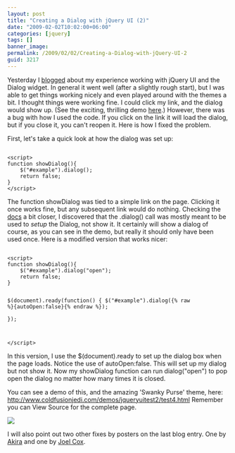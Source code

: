 ```yaml
---
layout: post
title: "Creating a Dialog with jQuery UI (2)"
date: "2009-02-02T10:02:00+06:00"
categories: [jquery]
tags: []
banner_image: 
permalink: /2009/02/02/Creating-a-Dialog-with-jQuery-UI-2
guid: 3217
---
```


Yesterday I <a href="http://www.raymondcamden.com/index.cfm/2009/2/1/Creating-a-Dialog-with-jQuery-UI">blogged</a> about my experience working with jQuery UI and the Dialog widget. In general it went well (after a slightly rough start), but I was able to get things working nicely and even played around with the themes a bit. I thought things were working fine. I could click my link, and the dialog would show up. (See the exciting, thrilling demo <a href="http://www.coldfusionjedi.com/demos/jqueryuitest2/test3.html">here</a>.) However, there was a bug with how I used the code. If you click on the link it will load the dialog, but if you close it, you can't reopen it. Here is how I fixed the problem.
<!--more-->
First, let's take a quick look at how the dialog was set up:

<code>
&lt;script&gt;
function showDialog(){
	$("#example").dialog();
	return false;
}
&lt;/script&gt;
</code>

The function showDialog was tied to a simple link on the page. Clicking it once works fine, but any subsequent link would do nothing. Checking the <a href="http://docs.jquery.com/UI/Dialog">docs</a> a bit closer, I discovered that the .dialog() call was mostly meant to be used to <i>setup</i> the Dialog, not show it. It certainly will show a dialog of course, as you can see in the demo, but really it should only have been used once. Here is a modified version that works nicer:

<code>
&lt;script&gt;
function showDialog(){
	$("#example").dialog("open");
	return false;
}

$(document).ready(function() {
	$("#example").dialog({% raw %}{autoOpen:false}{% endraw %});	
});

&lt;/script&gt;
</code>

In this version, I use the $(document).ready to set up the dialog box when the page loads. Notice the use of autoOpen:false. This will set up my dialog but not show it. Now my showDialog function can run dialog("open") to pop open the dialog no matter how many times it is closed.

You can see a demo of this, and the amazing 'Swanky Purse' theme, here: <a href="http://www.coldfusionjedi.com/demos/jqueryuitest2/test4.html">http://www.coldfusionjedi.com/demos/jqueryuitest2/test4.html</a> Remember you can View Source for the complete page.

<img src="https://static.raymondcamden.com/images/cfjedi//Picture 137.png">

I will also point out two other fixes by posters on the last blog entry. One by <a href="http://www.coldfusionjedi.com/index.cfm/2009/2/1/Creating-a-Dialog-with-jQuery-UI#c3756144B-19B9-E658-9D520379F25FC045">Akira</a> and one by <a href="http://www.coldfusionjedi.com/index.cfm/2009/2/1/Creating-a-Dialog-with-jQuery-UI#c377472A5-19B9-E658-9D8A4FD907CB6E07">Joel Cox</a>.
